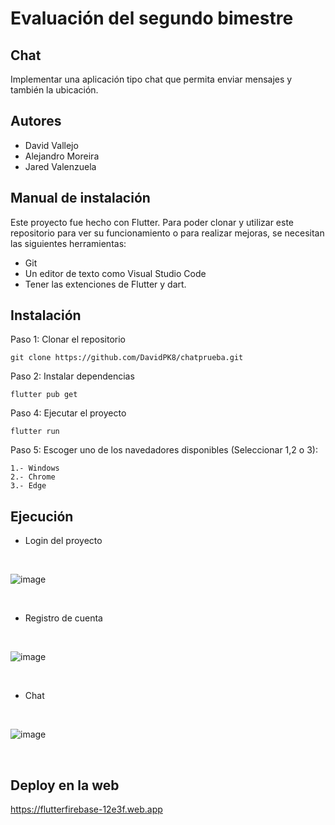 # Evaluación del segundo bimestre
##  Chat
Implementar una aplicación tipo chat que permita enviar mensajes y también la ubicación.

## Autores
* David Vallejo
* Alejandro Moreira
* Jared Valenzuela

## Manual de instalación
Este proyecto fue hecho con Flutter.
Para poder clonar y utilizar este repositorio para ver su funcionamiento o para realizar mejoras, se necesitan las siguientes herramientas:

* Git
* Un editor de texto como Visual Studio Code
* Tener las extenciones de Flutter y dart.

## Instalación
Paso 1: Clonar el repositorio

```
git clone https://github.com/DavidPK8/chatprueba.git
```

Paso 2: Instalar dependencias
<br>

```flutter pub get```

Paso 4: Ejecutar el proyecto
<br>

```flutter run```

Paso 5: Escoger uno de los navedadores disponibles (Seleccionar 1,2 o 3):

```
1.- Windows
2.- Chrome
3.- Edge
```

## Ejecución
* Login del proyecto
<br>

![image](https://github.com/user-attachments/assets/685d4293-fbe6-4a89-94e3-b65c1b3dbdb9)

<br>

* Registro de cuenta
<br>

![image](https://github.com/user-attachments/assets/5e3b6434-5a5c-4659-afa4-098e37a80ff5)

<br>

* Chat
<br>

![image](https://github.com/user-attachments/assets/36634a68-3be4-4aa7-9bd7-93824d5fd5d8)

<br>



## Deploy en la web
https://flutterfirebase-12e3f.web.app 
